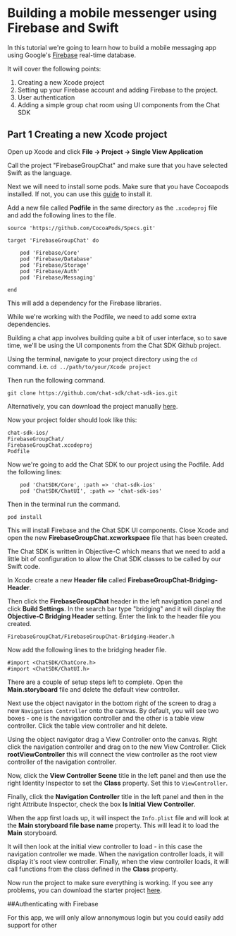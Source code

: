 # Building a mobile messenger using Firebase and Swift

In this tutorial we're going to learn how to build a mobile messaging app using Google's [Firebase](http://firebase.google.com) real-time database. 

It will cover the following points:

1. Creating a new Xcode project 
2. Setting up your Firebase account and adding Firebase to the project. 
3. User authentication
4. Adding a simple group chat room using UI components from the Chat SDK

## Part 1 Creating a new Xcode project

Open up Xcode and click **File -> Project -> Single View Application**

Call the project "FirebaseGroupChat" and make sure that you have selected Swift as the language. 

Next we will need to install some pods. Make sure that you have Cocoapods installed. If not, you can use this [guide](https://guides.cocoapods.org/using/getting-started.html) to install it.

Add a new file called **Podfile** in the same directory as the `.xcodeproj` file and add the following lines to the file.

```
source 'https://github.com/CocoaPods/Specs.git'

target 'FirebaseGroupChat' do
  
    pod 'Firebase/Core'
    pod 'Firebase/Database'
    pod 'Firebase/Storage'
    pod 'Firebase/Auth'
    pod 'Firebase/Messaging'
	
end
```

This will add a dependency for the Firebase libraries. 

While we're working with the Podfile, we need to add some extra dependencies. 

Building a chat app involves building quite a bit of user interface, so to save time, we'll be using the UI components from the Chat SDK Github project. 

Using the terminal, navigate to your project directory using the `cd` command. i.e. `cd ../path/to/your/Xcode project`

Then run the following command.

```
git clone https://github.com/chat-sdk/chat-sdk-ios.git
```

Alternatively, you can download the project manually [here](https://github.com/chat-sdk/chat-sdk-ios/archive/master.zip). 

Now your project folder should look like this:

```
chat-sdk-ios/
FirebaseGroupChat/
FirebaseGroupChat.xcodeproj
Podfile
```

Now we're going to add the Chat SDK to our project using the Podfile. Add the following lines:

```
    pod 'ChatSDK/Core', :path => 'chat-sdk-ios'
    pod 'ChatSDK/ChatUI', :path => 'chat-sdk-ios'
```

Then in the terminal run the command.

```
pod install
```

This will install Firebase and the Chat SDK UI components. Close Xcode and open the new **FirebaseGroupChat.xcworkspace** file that has been created. 

The Chat SDK is written in Objective-C which means that we need to add a little bit of configuration to allow the Chat SDK classes to be called by our Swift code. 

In Xcode create a new **Header file** called **FirebaseGroupChat-Bridging-Header**. 

Then click the **FirebaseGroupChat** header in the left navigation panel and click **Build Settings**. In the search bar type "bridging" and it will display the **Objective-C Bridging Header** setting. Enter the link to the header file you created.

```
FirebaseGroupChat/FirebaseGroupChat-Bridging-Header.h
```

Now add the following lines to the bridging header file.

```
#import <ChatSDK/ChatCore.h>
#import <ChatSDK/ChatUI.h>
```

There are a couple of setup steps left to complete. Open the **Main.storyboard** file and delete the default view controller. 

Next use the object navigator in the bottom right of the screen to drag a new `Navigation Controller` onto the canvas. By default, you will see two boxes - one is the navigation controller and the other is a table view controller. Click the table view controller and hit delete. 

Using the object navigator drag a View Controller onto the canvas. Right click the navigation controller and drag on to the new View Controller. Click **rootViewController** this will connect the view controller as the root view controller of the navigation controller. 

Now, click the **View Controller Scene** title in the left panel and then use the right Identity Inspector to set the **Class** property. Set this to `ViewController`.

Finally, click the **Navigation Controller** title in the left panel and then in the right Attribute Inspector, check the box **Is Initial View Controller**. 

When the app first loads up, it will inspect the `Info.plist` file and will look at the **Main storyboard file base name** property. This will lead it to load the **Main** storyboard. 

It will then look at the initial view controller to load - in this case the navigation controller we made. When the navigation controller loads, it will display it's root view controller. Finally, when the view controller loads, it will call functions from the class defined in the **Class** property. 


Now run the project to make sure everything is working. If you see any problems, you can download the starter project [here](). 

##Authenticating with Firebase



For this app, we will only allow annonymous login but you could easily add support for other 



